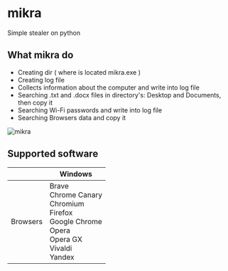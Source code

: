 __mikra__
===
Simple stealer on python

What mikra do 
----
* Creating dir ( where is located mikra.exe )
* Creating log file
* Сollects information about the computer and write into log file
* Searching .txt and .docx files in directory's: Desktop and Documents, then copy it
* Searching Wi-Fi passwords and write into log file
* Searching Browsers data and copy it

![mikra](https://user-images.githubusercontent.com/78678868/109455180-dfd66a00-7a77-11eb-99fd-2ee8d3d19bbf.png "mikra")

Supported software
----

| &#13; | Windows |
|-------|---------|
| Browsers | Brave<br> Chrome Canary<br> Chromium<br> Firefox<br> Google Chrome<br> Opera<br> Opera GX<br> Vivaldi<br> Yandex |
